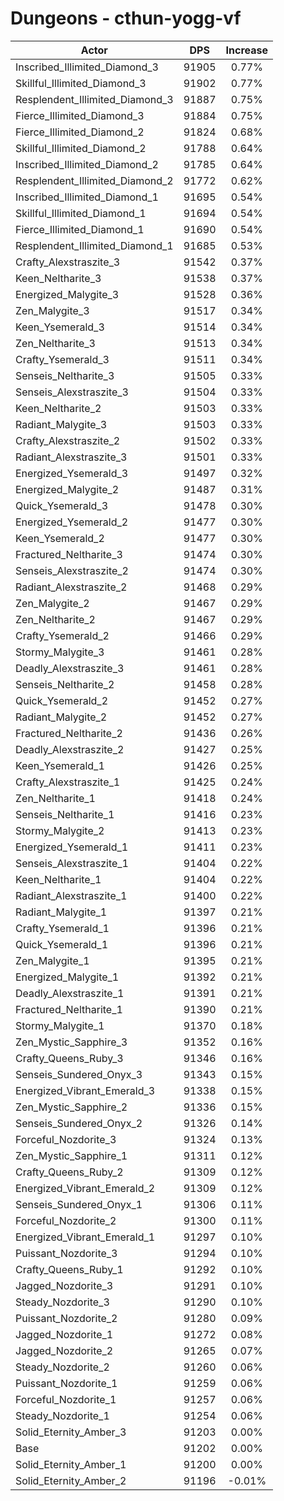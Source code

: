 # Dungeons - cthun-yogg-vf
| Actor | DPS | Increase |
|---|:---:|:---:|
|Inscribed_Illimited_Diamond_3|91905|0.77%|
|Skillful_Illimited_Diamond_3|91902|0.77%|
|Resplendent_Illimited_Diamond_3|91887|0.75%|
|Fierce_Illimited_Diamond_3|91884|0.75%|
|Fierce_Illimited_Diamond_2|91824|0.68%|
|Skillful_Illimited_Diamond_2|91788|0.64%|
|Inscribed_Illimited_Diamond_2|91785|0.64%|
|Resplendent_Illimited_Diamond_2|91772|0.62%|
|Inscribed_Illimited_Diamond_1|91695|0.54%|
|Skillful_Illimited_Diamond_1|91694|0.54%|
|Fierce_Illimited_Diamond_1|91690|0.54%|
|Resplendent_Illimited_Diamond_1|91685|0.53%|
|Crafty_Alexstraszite_3|91542|0.37%|
|Keen_Neltharite_3|91538|0.37%|
|Energized_Malygite_3|91528|0.36%|
|Zen_Malygite_3|91517|0.34%|
|Keen_Ysemerald_3|91514|0.34%|
|Zen_Neltharite_3|91513|0.34%|
|Crafty_Ysemerald_3|91511|0.34%|
|Senseis_Neltharite_3|91505|0.33%|
|Senseis_Alexstraszite_3|91504|0.33%|
|Keen_Neltharite_2|91503|0.33%|
|Radiant_Malygite_3|91503|0.33%|
|Crafty_Alexstraszite_2|91502|0.33%|
|Radiant_Alexstraszite_3|91501|0.33%|
|Energized_Ysemerald_3|91497|0.32%|
|Energized_Malygite_2|91487|0.31%|
|Quick_Ysemerald_3|91478|0.30%|
|Energized_Ysemerald_2|91477|0.30%|
|Keen_Ysemerald_2|91477|0.30%|
|Fractured_Neltharite_3|91474|0.30%|
|Senseis_Alexstraszite_2|91474|0.30%|
|Radiant_Alexstraszite_2|91468|0.29%|
|Zen_Malygite_2|91467|0.29%|
|Zen_Neltharite_2|91467|0.29%|
|Crafty_Ysemerald_2|91466|0.29%|
|Stormy_Malygite_3|91461|0.28%|
|Deadly_Alexstraszite_3|91461|0.28%|
|Senseis_Neltharite_2|91458|0.28%|
|Quick_Ysemerald_2|91452|0.27%|
|Radiant_Malygite_2|91452|0.27%|
|Fractured_Neltharite_2|91436|0.26%|
|Deadly_Alexstraszite_2|91427|0.25%|
|Keen_Ysemerald_1|91426|0.25%|
|Crafty_Alexstraszite_1|91425|0.24%|
|Zen_Neltharite_1|91418|0.24%|
|Senseis_Neltharite_1|91416|0.23%|
|Stormy_Malygite_2|91413|0.23%|
|Energized_Ysemerald_1|91411|0.23%|
|Senseis_Alexstraszite_1|91404|0.22%|
|Keen_Neltharite_1|91404|0.22%|
|Radiant_Alexstraszite_1|91400|0.22%|
|Radiant_Malygite_1|91397|0.21%|
|Crafty_Ysemerald_1|91396|0.21%|
|Quick_Ysemerald_1|91396|0.21%|
|Zen_Malygite_1|91395|0.21%|
|Energized_Malygite_1|91392|0.21%|
|Deadly_Alexstraszite_1|91391|0.21%|
|Fractured_Neltharite_1|91390|0.21%|
|Stormy_Malygite_1|91370|0.18%|
|Zen_Mystic_Sapphire_3|91352|0.16%|
|Crafty_Queens_Ruby_3|91346|0.16%|
|Senseis_Sundered_Onyx_3|91343|0.15%|
|Energized_Vibrant_Emerald_3|91338|0.15%|
|Zen_Mystic_Sapphire_2|91336|0.15%|
|Senseis_Sundered_Onyx_2|91326|0.14%|
|Forceful_Nozdorite_3|91324|0.13%|
|Zen_Mystic_Sapphire_1|91311|0.12%|
|Crafty_Queens_Ruby_2|91309|0.12%|
|Energized_Vibrant_Emerald_2|91309|0.12%|
|Senseis_Sundered_Onyx_1|91306|0.11%|
|Forceful_Nozdorite_2|91300|0.11%|
|Energized_Vibrant_Emerald_1|91297|0.10%|
|Puissant_Nozdorite_3|91294|0.10%|
|Crafty_Queens_Ruby_1|91292|0.10%|
|Jagged_Nozdorite_3|91291|0.10%|
|Steady_Nozdorite_3|91290|0.10%|
|Puissant_Nozdorite_2|91280|0.09%|
|Jagged_Nozdorite_1|91272|0.08%|
|Jagged_Nozdorite_2|91265|0.07%|
|Steady_Nozdorite_2|91260|0.06%|
|Puissant_Nozdorite_1|91259|0.06%|
|Forceful_Nozdorite_1|91257|0.06%|
|Steady_Nozdorite_1|91254|0.06%|
|Solid_Eternity_Amber_3|91203|0.00%|
|Base|91202|0.00%|
|Solid_Eternity_Amber_1|91200|0.00%|
|Solid_Eternity_Amber_2|91196|-0.01%|
